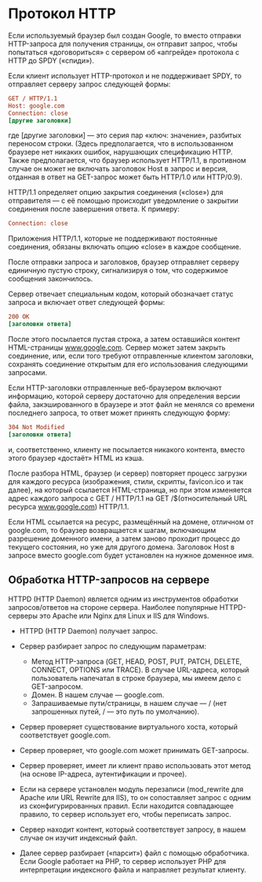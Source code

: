 # Протокол HTTP

Если используемый браузер был создан Google, то вместо отправки HTTP-запроса для получения страницы, он отправит запрос, чтобы попытаться «договориться» с сервером об «апгрейде» протокола с HTTP до SPDY («спиди»).

Если клиент использует HTTP-протокол и не поддерживает SPDY, то отправляет серверу запрос следующей формы:

```ini
GET / HTTP/1.1
Host: google.com
Connection: close
[другие заголовки]
```

где [другие заголовки] — это серия пар «ключ: значение», разбитых переносом строки. (Здесь предполагается, что в использованном браузере нет никаких ошибок, нарушающих спецификацию HTTP. Также предполагается, что браузер использует HTTP/1.1, в противном случае он может не включать заголовок Host в запрос и версия, отданная в ответ на GET-запрос может быть HTTP/1.0 или HTTP/0.9).

HTTP/1.1 определяет опцию закрытия соединения («close») для отправителя — с её помощью происходит уведомление о закрытии соединения после завершения ответа. К примеру:

```ini
Connection: close
```

Приложения HTTP/1.1, которые не поддерживают постоянные соединения, обязаны включать опцию «close» в каждое сообщение.

После отправки запроса и заголовков, браузер отправляет серверу единичную пустую строку, сигнализируя о том, что содержимое сообщения закончилось.

Сервер отвечает специальным кодом, который обозначает статус запроса и включает ответ следующей формы:

```ini
200 OK
[заголовки ответа]
```

После этого посылается пустая строка, а затем оставшийся контент HTML-страницы www.google.com. Сервер может затем закрыть соединение, или, если того требуют отправленные клиентом заголовки, сохранять соединение открытым для его использования следующими запросами.

Если HTTP-заголовки отправленные веб-браузером включают информацию, которой серверу достаточно для определения версии файла, закэшированного в браузере и этот файл не менялся со времени последнего запроса, то ответ может принять следующую форму:

```ini
304 Not Modified
[заголовки ответа]
```

и, соответственно, клиенту не посылается никакого контента, вместо этого браузер «достаёт» HTML из кэша.

После разбора HTML, браузер (и сервер) повторяет процесс загрузки для каждого ресурса (изображения, стили, скрипты, favicon.ico и так далее), на который ссылается HTML-страница, но при этом изменяется адрес каждого запроса c GET / HTTP/1.1 на GET /$(относительный URL ресурса www.google.com) HTTP/1.1.

Если HTML ссылается на ресурс, размещённый на домене, отличном от google.com, то браузер возвращается к шагам, включающим разрешение доменного имени, а затем заново проходит процесс до текущего состояния, но уже для другого домена. Заголовок Host в запросе вместо google.com будет установлен на нужное доменное имя.

## Обработка HTTP-запросов на сервере

HTTPD (HTTP Daemon) является одним из инструментов обработки запросов/ответов на стороне сервера. Наиболее популярные HTTPD-серверы это Apache или Nginx для Linux и IIS для Windows.

* HTTPD (HTTP Daemon) получает запрос.

* Сервер разбирает запрос по следующим параметрам:

  * Метод HTTP-запроса (GET, HEAD, POST, PUT, PATCH, DELETE, CONNECT, OPTIONS или TRACE). В случае URL-адреса, который пользователь напечатал в строке браузера, мы имеем дело с GET-запросом.
  * Домен. В нашем случае — google.com.
  * Запрашиваемые пути/страницы, в нашем случае — / (нет запрошенных путей, / — это путь по умолчанию).

* Сервер проверяет существование виртуального хоста, который соответствует google.com.

* Сервер проверяет, что google.com может принимать GET-запросы.

* Сервер проверяет, имеет ли клиент право использовать этот метод (на основе IP-адреса, аутентификации и прочее).

* Если на сервере установлен модуль перезаписи (mod_rewrite для Apache или URL Rewrite для IIS), то он сопоставляет запрос с одним из сконфигурированных правил. Если находится совпадающее правило, то сервер использует его, чтобы переписать запрос.

* Сервер находит контент, который соответствует запросу, в нашем случае он изучит индексный файл.

* Далее сервер разбирает («парсит») файл с помощью обработчика. Если Google работает на PHP, то сервер использует PHP для интерпретации индексного файла и направляет результат клиенту.
